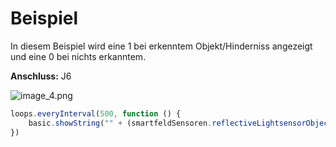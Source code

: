 # Beispiel

In diesem Beispiel wird eine 1 bei erkenntem Objekt/Hinderniss angezeigt und eine 0 bei nichts erkanntem.

**Anschluss:** J6

![image_4.png](image_4.png)

````Javascript
loops.everyInterval(500, function () {
    basic.showString("" + (smartfeldSensoren.reflectiveLightsensorObjectDetected(DigitalPin.P14)))
})
````